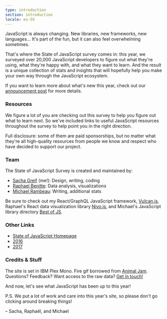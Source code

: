```yaml
---
type: introduction
section: introduction
locale: es-SV
---
```

 
<span class="first-line"><span class="first-letter">JavaScript</span> is always changing.</span> New libraries, new frameworks, new languages… It's part of the fun, but it can also feel overwhelming sometimes. 

That's where the State of JavaScript survey comes in: this year, we surveyed over 20,000 JavaScript developers to figure out what they're using, what they're happy with, and what they want to learn. And the result is a unique collection of stats and insights that will hopefully help you make your own way through the JavaScript ecosystem. 

If you want to learn more about what's new this year, check out our [announcement post](https://medium.freecodecamp.org/the-state-of-javascript-2018-8322bcc51bd8) for more details.

### Resources

We figure a lot of you are checking out this survey to help you figure out what to learn next. So we've included links to useful JavaScript resources throughout the survey to help point you in the right direction. 

Full disclosure: some of them are paid sponsorships, but no matter what they're all high-quality resources from people we know and respect who have decided to support our project. 

### Team

The State of JavaScript Survey is created and maintained by:

- [Sacha Greif](https://twitter.com/sachagreif) (me!): Design, writing, coding
- [Raphael Benitte](https://twitter.com/benitteraphael): Data analysis, visualizations
- [Michael Rambeau](https://twitter.com/michaelrambeau): Writing, additional stats

Be sure to check out my React/GraphQL JavaScript framework, [Vulcan.js](http://vulcanjs.org), Raphael's React data visualization library [Nivo.js](https://nivo.rocks), and Michael's JavaScript library directory [Best of JS](https://bestofjs.org).

### Other Links

- [State of JavaScript Homepage](https://stateofjs.com)
- [2016](https://2016.stateofjs.com/)
- [2017](https://2017.stateofjs.com/)

### Credits & Stuff

The site is set in IBM Plex Mono. Fire gif borrowed from [Animal Jam](https://animal-jam-roleplay.wikia.com/wiki/File:Pixel-fire-gif-1.gif). Questions? Feedback? Want access to the raw data? [Get in touch!](mailto:hello@stateofjs.com)

And now, let's see what JavaScript has been up to this year!

P.S. We put a lot of work and care into this year's site, so please don't go clicking around breaking things!

<span class="conclusion__byline">– Sacha, Raphaël, and Michael</span>